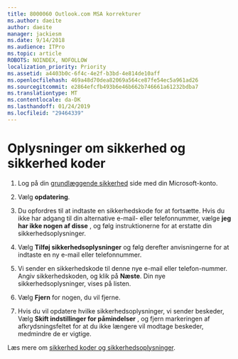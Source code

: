 ```yaml
---
title: 8000060 Outlook.com MSA korrekturer
ms.author: daeite
author: daeite
manager: jackiesm
ms.date: 9/14/2018
ms.audience: ITPro
ms.topic: article
ROBOTS: NOINDEX, NOFOLLOW
localization_priority: Priority
ms.assetid: a4403b0c-6f4c-4e2f-b3bd-4e814de10aff
ms.openlocfilehash: 469a48d70dea82069a564ce87fe54ec5a961ad26
ms.sourcegitcommit: e2864efcfb493b6e46b662b746661a61232bdba7
ms.translationtype: MT
ms.contentlocale: da-DK
ms.lasthandoff: 01/24/2019
ms.locfileid: "29464339"
---
```

# <a name="security-info-and-security-codes"></a>Oplysninger om sikkerhed og sikkerhed koder

1. Log på din [grundlæggende sikkerhed](https://account.microsoft.com/security) side med din Microsoft-konto. 
    
2. Vælg **opdatering**. 
    
3. Du opfordres til at indtaste en sikkerhedskode for at fortsætte. Hvis du ikke har adgang til din alternative e-mail- eller telefonnummer, vælge **jeg har ikke nogen af disse** , og følg instruktionerne for at erstatte din sikkerhedsoplysninger. 
    
4. Vælg **Tilføj sikkerhedsoplysninger** og følg derefter anvisningerne for at indtaste en ny e-mail eller telefonnummer. 
    
5. Vi sender en sikkerhedskode til denne nye e-mail eller telefon-nummer. Angiv sikkerhedskoden, og klik på **Næste**. Din nye sikkerhedsoplysninger, vises på listen. 
    
6. Vælg **Fjern** for nogen, du vil fjerne. 
    
7. Hvis du vil opdatere hvilke sikkerhedsoplysninger, vi sender beskeder, Vælg **Skift indstillinger for påmindelser** , og fjern markeringen af afkrydsningsfeltet for at du ikke længere vil modtage beskeder, medmindre de er vigtige. 
    
Læs mere om [sikkerhed koder og sikkerhedsoplysninger](https://support.microsoft.com/help/12428/).
  

